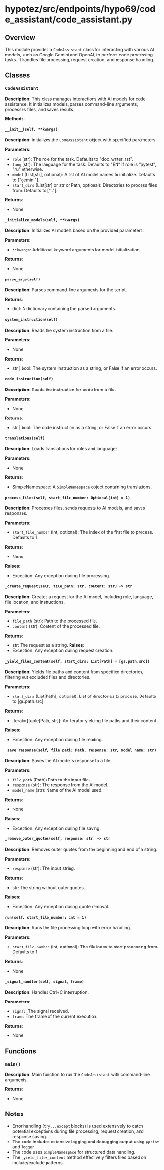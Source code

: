 # hypotez/src/endpoints/hypo69/code_assistant/code_assistant.py

## Overview

This module provides a `CodeAssistant` class for interacting with various AI models, such as Google Gemini and OpenAI, to perform code processing tasks. It handles file processing, request creation, and response handling.


## Classes

### `CodeAssistant`

**Description**: This class manages interactions with AI models for code assistance. It initializes models, parses command-line arguments, processes files, and saves results.

**Methods**:

#### `__init__(self, **kwargs)`

**Description**: Initializes the `CodeAssistant` object with specified parameters.

**Parameters**:
- `role` (str): The role for the task. Defaults to "doc_writer_rst".
- `lang` (str): The language for the task. Defaults to "EN" if role is "pytest", "ru" otherwise.
- `model` (List[str], optional): A list of AI model names to initialize. Defaults to ["gemini"].
- `start_dirs` (List[str] or str or Path, optional): Directories to process files from. Defaults to [".."].

**Returns**:
- None

#### `_initialize_models(self, **kwargs)`

**Description**: Initializes AI models based on the provided parameters.

**Parameters**:
- `**kwargs`: Additional keyword arguments for model initialization.


**Returns**:
- None


#### `parse_args(self)`

**Description**: Parses command-line arguments for the script.

**Returns**:
- dict: A dictionary containing the parsed arguments.


#### `system_instruction(self)`

**Description**: Reads the system instruction from a file.

**Parameters**:
- None

**Returns**:
- str | bool: The system instruction as a string, or False if an error occurs.


#### `code_instruction(self)`

**Description**: Reads the instruction for code from a file.

**Parameters**:
- None

**Returns**:
- str | bool: The code instruction as a string, or False if an error occurs.


#### `translations(self)`

**Description**: Loads translations for roles and languages.

**Parameters**:
- None

**Returns**:
- SimpleNamespace: A `SimpleNamespace` object containing translations.


#### `process_files(self, start_file_number: Optional[int] = 1)`

**Description**: Processes files, sends requests to AI models, and saves responses.

**Parameters**:
- `start_file_number` (int, optional): The index of the first file to process. Defaults to 1.

**Returns**:
- None

**Raises**:
- Exception: Any exception during file processing.

#### `_create_request(self, file_path: str, content: str) -> str`

**Description**: Creates a request for the AI model, including role, language, file location, and instructions.

**Parameters**:
- `file_path` (str): Path to the processed file.
- `content` (str): Content of the processed file.

**Returns**:
- str: The request as a string.
**Raises**:
- Exception: Any exception during request creation.

#### `_yield_files_content(self, start_dirs: List[Path] = [gs.path.src])`

**Description**: Yields file paths and content from specified directories, filtering out excluded files and directories.

**Parameters**:
- `start_dirs` (List[Path], optional): List of directories to process. Defaults to [gs.path.src].

**Returns**:
- Iterator[tuple[Path, str]]: An iterator yielding file paths and their content.

**Raises**:
- Exception: Any exception during file reading.


#### `_save_response(self, file_path: Path, response: str, model_name: str)`

**Description**: Saves the AI model's response to a file.

**Parameters**:
- `file_path` (Path): Path to the input file.
- `response` (str): The response from the AI model.
- `model_name` (str): Name of the AI model used.

**Returns**:
- None

**Raises**:
- Exception: Any exception during file saving.

#### `_remove_outer_quotes(self, response: str) -> str`

**Description**: Removes outer quotes from the beginning and end of a string.

**Parameters**:
- `response` (str): The input string.

**Returns**:
- str: The string without outer quotes.

**Raises**:
- Exception: Any exception during quote removal.


#### `run(self, start_file_number: int = 1)`

**Description**: Runs the file processing loop with error handling.

**Parameters**:
- `start_file_number` (int, optional):  The file index to start processing from. Defaults to 1.

**Returns**:
- None

#### `_signal_handler(self, signal, frame)`

**Description**: Handles Ctrl+C interruption.

**Parameters**:
- `signal`: The signal received.
- `frame`: The frame of the current execution.

**Returns**:
- None


## Functions

### `main()`

**Description**: Main function to run the `CodeAssistant` with command-line arguments.


**Returns**:
- None


## Notes

-  Error handling (`try...except` blocks) is used extensively to catch potential exceptions during file processing, request creation, and response saving.
-  The code includes extensive logging and debugging output using `pprint` and `logger`.
- The code uses  `SimpleNamespace` for structured data handling.
- The `_yield_files_content` method effectively filters files based on include/exclude patterns.